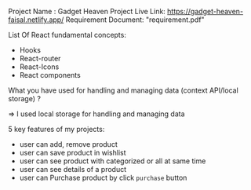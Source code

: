 Project Name : Gadget Heaven
Project Live Link: https://gadget-heaven-faisal.netlify.app/
Requirement Document: "requirement.pdf"

List Of React fundamental concepts:

- Hooks
- React-router
- React-Icons
- React components

What you have used for handling and managing data (context API/local storage) ?

=> I used local storage for handling and managing data

5 key features of my projects:

- user can add, remove product
- user can save product in wishlist
- user can see product with categorized or all at same time
- user can see details of a product
- user can Purchase product by click `purchase` button
